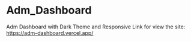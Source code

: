 # Adm_Dashboard
Adm Dashboard with Dark Theme and Responsive
Link for view the site: https://adm-dashboard.vercel.app/
